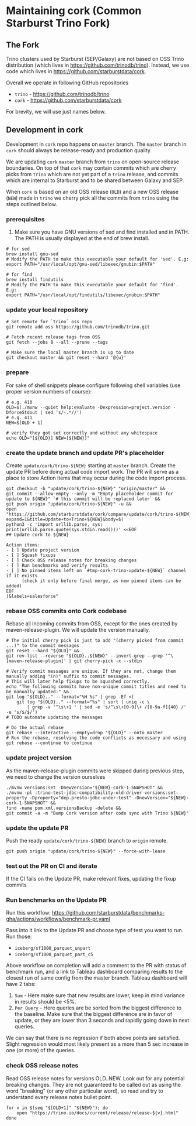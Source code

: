 # Maintaining cork (Common Starburst Trino Fork)

## The Fork

Trino clusters used by Starburst (SEP/Galaxy) are not based on OSS Trino distribution (which lives
in https://github.com/trinodb/trino).
Instead, we use code which lives in https://github.com/starburstdata/cork.

Overall we operate in following GitHub repositories

* `trino` - https://github.com/trinodb/trino
* `cork` - https://github.com/starburstdata/cork

For brevity, we will use just names below.

## Development in cork

Development in `cork` repo happens on `master` branch.
The `master` branch in `cork` should always be release-ready and production quality.

We are updating `cork` `master` branch from `trino` on open-source release boundaries.
On top of that `cork` may contain commits which are cherry picks from `trino` which are not
yet part of a `trino` release, and commits which are internal to Starburst and to be shared between
Galaxy and SEP.

When `cork` is based on an old OSS release (`OLD`) and a new OSS release (`NEW`) made in `trino` we cherry pick all the
commits from `trino` using the steps outlined below.

### prerequisites

1. Make sure you have GNU versions of sed and find installed and in PATH. The PATH is usually displayed at the end of brew install.

```shell
# for sed
brew install gnu-sed
# Modify the PATH to make this executable your default for 'sed'. E.g: 
export PATH="/usr/local/opt/gnu-sed/libexec/gnubin:$PATH"
 
# for find
brew install findutils
# Modify the PATH to make this executable your default for 'find'. E.g: 
export PATH="/usr/local/opt/findutils/libexec/gnubin:$PATH"
```

### update your local repository

```shell
# Set remote for `trino` oss repo
git remote add oss https://github.com/trinodb/trino.git

# Fetch recent release tags from OSS 
git fetch --jobs 8 --all --prune --tags

# Make sure the local master branch is up to date
git checkout master && git reset --hard '@{u}'
```

### prepare

For sake of shell snippets please configure following shell variables (use proper version numbers of course):

```shell
# e.g. 410
OLD=$(./mvnw --quiet help:evaluate -Dexpression=project.version -DforceStdout | sed 's/-.*//')
# e.g. 411
NEW=$[OLD + 1]

# verify they got set correctly and without any whitespace
echo OLD="[${OLD}] NEW=[${NEW}]"
```

### create the update branch and update PR's placeholder

Create `update/cork/trino-${NEW}` starting at `master` branch.
Create the update PR before doing actual code import work.
The PR will serve as a place to store Action items that may occur during the code import process.


```shell
git checkout -b "update/cork/trino-${NEW}" "origin/master" &&
git commit --allow-empty --only -m "Empty placeholder commit for update to ${NEW}" `# this commit will be replaced later` &&
git push origin "update/cork/trino-${NEW}" -u &&
open "https://github.com/starburstdata/cork/compare/update/cork/trino-${NEW}?expand=1&title=Update+to+Trino+${NEW}&body=$(
python3 -c 'import urllib.parse, sys; print(urllib.parse.quote(sys.stdin.read()))' <<EOF
## Update cork to ${NEW}

Action items:
- [ ] Update project version
- [ ] Squash fixups
- [ ] Check OSS release notes for breaking changes
- [ ] Run benchmarks and verify results
- [ ] No pinned items left on `#tmp-cork-trino-update-${NEW}` channel if it exists
      (check it only before final merge, as new pinned items can be added)
EOF
)&labels=salesforce"
```

### rebase OSS commits onto Cork codebase

Rebase all incoming commits from OSS, except for the ones created by maven-release-plugin.
We will update the version manually.

```shell
# The initial cherry pick is just to add "(cherry picked from commit ...)" to the commit messages
git reset --hard "${OLD}" &&
git rev-list --reverse "${OLD}..${NEW}" --invert-grep --grep '^\[maven-release-plugin]' | git cherry-pick -x --stdin
```

```shell
# Verify commit messages are unique. If they are not, change them manually adding "(n)" suffix to commit messages.
# This will later help fixups to be squashed correctly.
echo "The following commits have non-unique commit titles and need to be manually updated:" &&
git log "${OLD}.." --format="%H %s" | grep -Ef <(
    git log "${OLD}.." --format="%s" | sort | uniq -c \
        | grep -v '^\s\+1 ' | sed -e 's/^\s\+[0-9]\+ /[0-9a-f]{40} /' -e 's/$/$/')
# TODO automate updating the messages
```

```shell
# Do the actual rebase
git rebase --interactive --empty=drop "${OLD}" --onto master
# Run the rebase, resolving the code conflicts as necessary and using git rebase --continue to continue
```

### update project version

As the maven-release-plugin commits were skipped during previous step, we need to change the version ourselves

```shell
./mvnw versions:set -DnewVersion="${NEW}-cork-1-SNAPSHOT" &&
./mvnw -pl :trino-test-jdbc-compatibility-old-driver versions:set-property -Dproperty="dep.presto-jdbc-under-test" -DnewVersion="${NEW}-cork-1-SNAPSHOT" &&
find -name pom.xml.versionsBackup -delete &&
git commit -a -m "Bump Cork version after code sync with Trino ${NEW}"
```

### update the update PR

Push the ready `update/cork/trino-${NEW}` branch to `origin` remote.

```shell
git push origin "update/cork/trino-${NEW}" --force-with-lease
```

### test out the PR on CI and iterate

If the CI fails on the Update PR, make relevant fixes, updating the fixup commits

### Run benchmarks on the Update PR

Run this workflow: https://github.com/starburstdata/benchmarks-gha/actions/workflows/benchmark-pr.yaml 

Pass into it link to the Update PR and choose type of test you want to run. Run those:

- `iceberg/sf1000_parquet_unpart`
- `iceberg/sf1000_parquet_part_c5`

Above workflow on completion will add a comment to the PR with status of benchmark run, and a link to Tableau
dashboard comparing results to the closest run of same config from the master branch. Tableau dashboard will
have 2 tabs:

1. `Sum` - Here make sure that new results are lower, keep in mind variance in results should be <5%.
2. `Per Query` - Here queries are be sorted from the biggest difference to the baseline. Make sure that the
   biggest difference are in favor of update, or they are lower than 3 seconds and rapidly going down in next
   queries.

We can say that there is no regression if both above points are satisfied.
Slight regression would most likely present as a more than 5 sec increase in one (or more) of the queries.

### check OSS release notes

Read OSS release notes for versions OLD..NEW. Look out for any potential breaking changes. They are not guaranteed to be called out as using
the word "breaking" (or any other particular word), so read and try to understand every release notes bullet point.

```shell
for v in $(seq "$[OLD+1]" "${NEW}"); do
    open "https://trino.io/docs/current/release/release-${v}.html"
done
```
